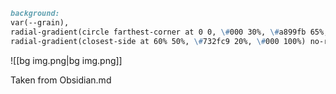 ```Markdown
background: 
var(--grain), 
radial-gradient(circle farthest-corner at 0 0, \#000 30%, \#a899fb 65%, \#732fc9 80%, \#c1f1ff 110%) no-repeat, 
radial-gradient(closest-side at 60% 50%, \#732fc9 20%, \#000 100%) no-repeat;
```

![[bg img.png|bg img.png]]

Taken from Obsidian.md